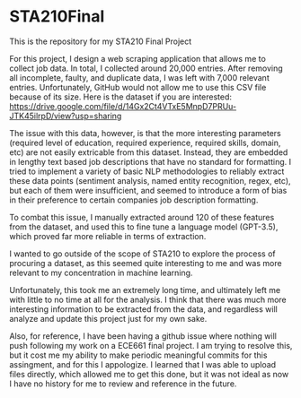 # STA210Final
This is the repository for my STA210 Final Project

For this project, I design a web scraping application that allows me to collect job data. In total, I collected around 20,000 entries. After removing all incomplete, faulty, and duplicate data, I was left with 7,000 relevant entries. Unfortunately, GitHub would not allow me to use this CSV file because of its size. Here is the dataset if you are interested: https://drive.google.com/file/d/14Gx2Ct4VTxE5MnpD7PRUu-JTK45ilrpD/view?usp=sharing

The issue with this data, however, is that the more interesting parameters (required level of education, required experience, required skills, domain, etc) are not easily extricable from this dataset. Instead, they are embedded in lengthy text based job descriptions that have no standard for formatting. I tried to implement a variety of basic NLP methodologies to reliably extract these data points (sentiment analysis, named entity recognition, regex, etc), but each of them were insufficient, and seemed to introduce a form of bias in their preference to certain companies job description formatting. 

To combat this issue, I manually extracted around 120 of these features from the dataset, and used this to fine tune a language model (GPT-3.5), which proved far more reliable in terms of extraction.

I wanted to go outside of the scope of STA210 to explore the process of procuring a dataset, as this seemed quite interesting to me and was more relevant to my concentration in machine learning. 

Unfortunately, this took me an extremely long time, and ultimately left me with little to no time at all for the analysis. I think that there was much more interesting information to be extracted from the data, and regardless will analyze and update this project just for my own sake. 

Also, for reference, I have been having a github issue where nothing will push following my work on a ECE661 final project. I am trying to resolve this, but it cost me my ability to make periodic meaningful commits for this assingment, and for this I appologize. I learned that I was able to upload files directly, which allowed me to get this done, but it was not ideal as now I have no history for me to review and reference in the future. 
